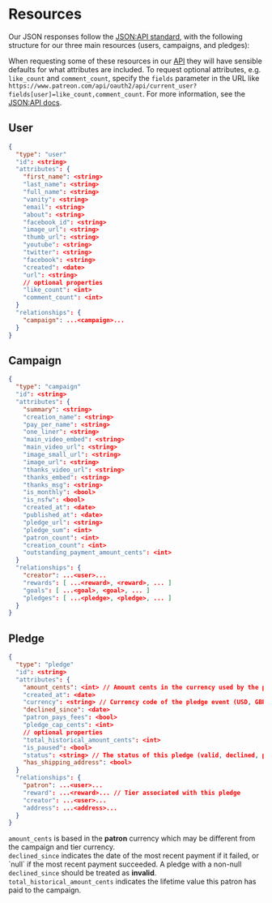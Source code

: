 # Resources

Our JSON responses follow the [JSON:API standard](http://jsonapi.org), with the following structure for our three main resources (users, campaigns, and pledges):

<aside class="success">
When requesting some of these resources in our <a href="#">API</a> they will have sensible defaults for what attributes are included. To request optional attributes, e.g. <code>like_count</code> and <code>comment_count</code>,
specify the <code>fields</code>
parameter in the URL like <code>https://www.patreon.com/api/oauth2/api/current_user?fields[user]=like_count,comment_count</code>.
For more information, see the <a href="http://jsonapi.org/format/#fetching-sparse-fieldsets">JSON:API docs</a>.
</aside>

## User

```json
{
  "type": "user"
  "id": <string>
  "attributes": {
    "first_name": <string>
    "last_name": <string>
    "full_name": <string>
    "vanity": <string>
    "email": <string>
    "about": <string>
    "facebook_id": <string>
    "image_url": <string>
    "thumb_url": <string>
    "youtube": <string>
    "twitter": <string>
    "facebook": <string>
    "created": <date>
    "url": <string>
    // optional properties
    "like_count": <int>
    "comment_count": <int>
  }
  "relationships": {
    "campaign": ...<campaign>...
  }
}
```

## Campaign

```json
{
  "type": "campaign"
  "id": <string>
  "attributes": {
    "summary": <string>
    "creation_name": <string>
    "pay_per_name": <string>
    "one_liner": <string>
    "main_video_embed": <string>
    "main_video_url": <string>
    "image_small_url": <string>
    "image_url": <string>
    "thanks_video_url": <string>
    "thanks_embed": <string>
    "thanks_msg": <string>
    "is_monthly": <bool>
    "is_nsfw": <bool>
    "created_at": <date>
    "published_at": <date>
    "pledge_url": <string>
    "pledge_sum": <int>
    "patron_count": <int>
    "creation_count": <int>
    "outstanding_payment_amount_cents": <int>
  }
  "relationships": {
    "creator": ...<user>...
    "rewards": [ ...<reward>, <reward>, ... ]
    "goals": [ ...<goal>, <goal>, ... ]
    "pledges": [ ...<pledge>, <pledge>, ... ]
  }
}

```

## Pledge

```json
{
  "type": "pledge"
  "id": <string>
  "attributes": {
    "amount_cents": <int> // Amount cents in the currency used by the patron
    "created_at": <date>
    "currency": <string> // Currency code of the pledge event (USD, GBP, EUR etc.)
    "declined_since": <date>
    "patron_pays_fees": <bool>
    "pledge_cap_cents": <int>
    // optional properties
    "total_historical_amount_cents": <int>
    "is_paused": <bool>
    "status": <string> // The status of this pledge (valid, declined, pending, disabled)
    "has_shipping_address": <bool>
  }
  "relationships": {
    "patron": ...<user>...
    "reward": ...<reward>... // Tier associated with this pledge
    "creator": ...<user>...
    "address": ...<address>...
  }
}
```


<aside class="notice"><code>amount_cents</code> is based in the <b>patron</b> currency which may be different from the campaign and tier currency.</aside>

<aside class="notice"><code>declined_since</code> indicates the date of the most recent payment if it failed,
or `null` if the most recent payment succeeded. A pledge with a non-null <code>declined_since</code> should
be treated as <b>invalid</b>.
</aside>

<aside class="notice"><code>total_historical_amount_cents</code> indicates the lifetime value
this patron has paid to the campaign.
</aside>
